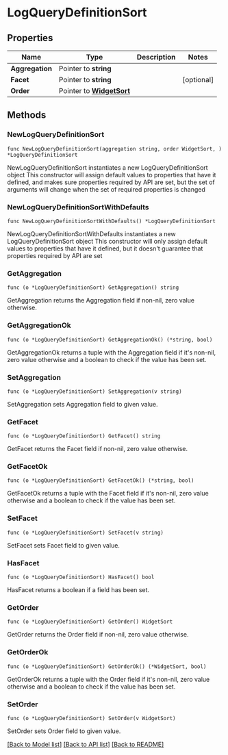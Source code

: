 # LogQueryDefinitionSort

## Properties

Name | Type | Description | Notes
------------ | ------------- | ------------- | -------------
**Aggregation** | Pointer to **string** |  | 
**Facet** | Pointer to **string** |  | [optional] 
**Order** | Pointer to [**WidgetSort**](WidgetSort.md) |  | 

## Methods

### NewLogQueryDefinitionSort

`func NewLogQueryDefinitionSort(aggregation string, order WidgetSort, ) *LogQueryDefinitionSort`

NewLogQueryDefinitionSort instantiates a new LogQueryDefinitionSort object
This constructor will assign default values to properties that have it defined,
and makes sure properties required by API are set, but the set of arguments
will change when the set of required properties is changed

### NewLogQueryDefinitionSortWithDefaults

`func NewLogQueryDefinitionSortWithDefaults() *LogQueryDefinitionSort`

NewLogQueryDefinitionSortWithDefaults instantiates a new LogQueryDefinitionSort object
This constructor will only assign default values to properties that have it defined,
but it doesn't guarantee that properties required by API are set

### GetAggregation

`func (o *LogQueryDefinitionSort) GetAggregation() string`

GetAggregation returns the Aggregation field if non-nil, zero value otherwise.

### GetAggregationOk

`func (o *LogQueryDefinitionSort) GetAggregationOk() (*string, bool)`

GetAggregationOk returns a tuple with the Aggregation field if it's non-nil, zero value otherwise
and a boolean to check if the value has been set.

### SetAggregation

`func (o *LogQueryDefinitionSort) SetAggregation(v string)`

SetAggregation sets Aggregation field to given value.


### GetFacet

`func (o *LogQueryDefinitionSort) GetFacet() string`

GetFacet returns the Facet field if non-nil, zero value otherwise.

### GetFacetOk

`func (o *LogQueryDefinitionSort) GetFacetOk() (*string, bool)`

GetFacetOk returns a tuple with the Facet field if it's non-nil, zero value otherwise
and a boolean to check if the value has been set.

### SetFacet

`func (o *LogQueryDefinitionSort) SetFacet(v string)`

SetFacet sets Facet field to given value.

### HasFacet

`func (o *LogQueryDefinitionSort) HasFacet() bool`

HasFacet returns a boolean if a field has been set.

### GetOrder

`func (o *LogQueryDefinitionSort) GetOrder() WidgetSort`

GetOrder returns the Order field if non-nil, zero value otherwise.

### GetOrderOk

`func (o *LogQueryDefinitionSort) GetOrderOk() (*WidgetSort, bool)`

GetOrderOk returns a tuple with the Order field if it's non-nil, zero value otherwise
and a boolean to check if the value has been set.

### SetOrder

`func (o *LogQueryDefinitionSort) SetOrder(v WidgetSort)`

SetOrder sets Order field to given value.



[[Back to Model list]](../README.md#documentation-for-models) [[Back to API list]](../README.md#documentation-for-api-endpoints) [[Back to README]](../README.md)


